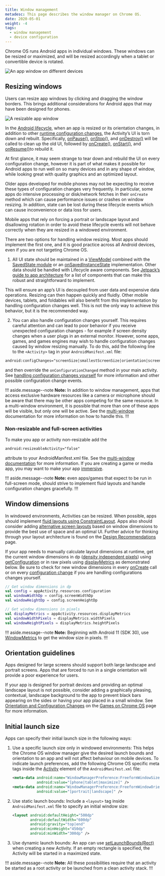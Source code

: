 ```yaml
---
title: Window management
metadesc: This page describes the window manager on Chrome OS.
date: 2020-05-01
weight: -4
tags:
  - window management
  - device configuration
---
```


Chrome OS runs Android apps in individual windows. These windows can be resized or maximized, and will be resized accordingly when a tablet or convertible device is rotated.

![An app window on different devices](ix://android/window-management/fullscreen-and-windows.png)

## Resizing windows

Users can resize app windows by clicking and dragging the window borders. This brings additional considerations for Android apps that may have been designed for phones.

![A resizable app window](ix://android/window-management/resizable.png)

In the [Android lifecycle⁠](https://developer.android.com/guide/components/activities/activity-lifecycle), when an app is resized or its orientation changes, in addition to other [runtime configuration changes⁠](https://developer.android.com/guide/topics/resources/runtime-changes), the Activity’s UI is torn down and rebuilt. Specifically, [onPause()⁠](<https://developer.android.com/reference/android/app/Activity#onPause()>), [onStop()⁠](<https://developer.android.com/reference/android/app/Activity#onStop()>), and [onDestroy()⁠](<https://developer.android.com/reference/android/app/Activity#onDestroy()>) will be called to clean up the old UI, followed by [onCreate()⁠](<https://developer.android.com/reference/android/app/Activity#onCreate(android.os.Bundle)>), [onStart()⁠](<https://developer.android.com/reference/android/app/Activity#onStart()>), and [onResume()⁠](<https://developer.android.com/reference/android/app/Activity#onResume()>)to rebuild it.

At first glance, it may seem strange to tear down and rebuild the UI on every configuration change, however it is part of what makes it possible for Android apps to run well on so many devices and in any shape of window, while looking great with quality graphics and an optimized layout.

Older apps developed for mobile phones may not be expecting to receive these types of configuration changes very frequently. In particular, some apps do intensive processing or disk/network fetches in their `onCreate` method which can cause performance issues or crashes on window resizing. In addition, state can be lost during these lifecycle events which can cause inconvenience or data loss for users.

Mobile apps that rely on forcing a portrait or landscape layout and disallowing rotation in order to avoid these lifecycle events will not behave correctly when they are resized in a windowed environment.

There are two options for handling window resizing. Most apps should implement the first one, and it is good practice across all Android devices, even if you are not targeting Chrome OS.

1. All UI state should be maintained in a [ViewModel⁠](https://developer.android.com/topic/libraries/architecture/viewmodel) combined with the [SavedState module](https://developer.android.com/topic/libraries/architecture/viewmodel-savedstate) or an [onSavedInstanceState](<https://developer.android.com/reference/android/app/Activity#onSaveInstanceState(android.os.Bundle)>) implementation. Other data should be handled with Lifecycle aware components. See [Jetpack’s guide to app architecture⁠](https://developer.android.com/jetpack/guide) for a list of components that can make this robust and straightforward to implement.

This will ensure an app’s UI is decoupled from user data and expensive data operations. Resizing can then happen quickly and fluidly. Other mobile devices, tablets, and foldables will also benefit from this implementation by handling configuration changes well. This is not the only way to achieve this behavior, but it is the recommended way.

2. You can also handle configuration changes yourself. This requires careful attention and can lead to poor behavior if you receive unexpected configuration changes - for example if screen density changes when a user plugs in an external monitor. However, some apps, games, and games engines may wish to handle configuration changes caused by window resizing manually. To do this, add the following line to the `<Activity>` tag in your `AndroidManifest.xml` file:

```xml {title=AndroidManifest.xml}
android:configChanges="screenSize|smallestScreenSize|orientation|screenLayout"
```

and then override the `onConfigurationChanged` method in your main activity. See [handling configuration changes yourself](https://developer.android.com/guide/topics/resources/runtime-changes#HandlingTheChange) for more information and other possible configuration change events.

!!! aside.message--note
**Note:** In addition to window management, apps that access exclusive hardware resources like a camera or microphone should be aware that there may be other apps competing for the same resource. In a multi-window environment, it is possible that more than one of these apps will be visible, but only one will be active. See the [multi-window⁠](https://developer.android.com/guide/topics/ui/multi-window) documentation for more information on how to handle this.
!!!

### Non-resizable and full-screen activities

To make you app or activity non-resizable add the

```xml
android:resizeableActivity="false"
```

attribute to your AndroidManifest.xml file. See the [multi-window documentation](https://developer.android.com/guide/topics/ui/multi-window) for more information. If you are creating a game or media app, you may want to make your app [immersive](https://developer.android.com/training/system-ui/immersive).

!!! aside.message--note
**Note:** even apps/games that expect to be run in full-screen mode, should strive to implement fluid layouts and handle configuration changes gracefully.
!!!

## Window dimensions

In windowed environments, Activities can be resized. When possible, apps should implement [fluid layouts ⁠using ConstraintLayout⁠](https://developer.android.com/training/multiscreen/screensizes#flexible-layout). Apps also should consider adding [alternative screen layouts⁠](https://developer.android.com/training/multiscreen/screensizes#alternative-layouts) based on window dimensions to provide the best use of space and an optimal UI. Further advice for thinking through your layout architecture is found on the [Design Recommendations](/{{locale.code}}/android/design) page.

If your app needs to manually calculate layout dimensions at runtime, get the current window dimensions in dp ([density independent pixels](https://developer.android.com/training/multiscreen/screendensities#TaskUseDP)) using [getConfiguration](<https://developer.android.com/reference/android/content/res/Resources#getConfiguration()>) or in raw pixels using [displayMetrics](https://developer.android.com/reference/android/util/DisplayMetrics) as demonstrated below. Be sure to check for new window dimensions in every [onCreate⁠](<https://developer.android.com/reference/android/app/Activity#onCreate(android.os.Bundle)>) call or on every [configuration change⁠](https://developer.android.com/guide/topics/resources/runtime-changes) if you are handling configurations changes yourself.

```kotlin
// Get window dimensions in dp
val config = appActivity.resources.configuration
val windowWidthDp = config.screenWidthDp
val windowHeightDp = config.screenHeightDp

// Get window dimensions in pixels
val displayMetrics = appActivity.resources.displayMetrics
val windowWidthPixels = displayMetrics.widthPixels
val windowHeightPixels = displayMetrics.heightPixels
```

!!! aside.message--note
**Note:** Beginning with Android 11 (SDK 30), use [WindowMetrics](https://developer.android.com/reference/kotlin/android/view/WindowMetrics?hl=en) to get the window size in pixels.
!!!

## Orientation guidelines

Apps designed for large screens should support both large landscape and portrait screens. Apps that are forced to run in a single orientation will provide a poor experience for users.

If your app is designed for portrait devices and providing an optimal landscape layout is not possible, consider adding a graphically pleasing, contextual, landscape background to the app to prevent black bars appearing on the sides or having your app placed in a small window. See [Orientation and Configuration Changes](/{{locale.code}}/games/optimizing-games-windowing#orientation-and-configuration-changes) on the [Games on Chrome OS](/{{locale.code}}/games/) page for more information.

## Initial launch size

Apps can specify their initial launch size in the following ways:

1. Use a specific launch size only in windowed environments: This helps the Chrome OS window manager give the desired launch bounds and orientation to an app and will not affect behaviour on mobile devices. To indicate launch preferences, add the following Chrome OS specific meta tags inside the [Activity⁠](https://developer.android.com/guide/topics/manifest/activity-element.html) element of the `AndroidManifest.xml` file:

   ```xml {title=AndroidManifest.xml}
   <meta-data android:name="WindowManagerPreference:FreeformWindowSize"
              android:value="[phone|tablet|maximize]" />
   <meta-data android:name="WindowManagerPreference:FreeformWindowOrientation"
              android:value="[portrait|landscape]" />
   ```

2. Use static launch bounds: Include a `<layout>` tag inside `AndroidManifest.xml` file to specify an initial window size:

   ```xml {title=AndroidManifest.xml}
   <layout android:defaultHeight="500dp"
           android:defaultWidth="600dp"
           android:gravity="top|end"
           android:minHeight="450dp"
           android:minWidth="300dp" />
   ```

3. Use dynamic launch bounds: An app can use [setLaunchBounds(Rect)⁠](<https://developer.android.com/reference/android/app/ActivityOptions#setLaunchBounds(android.graphics.Rect)>) when creating a new Activity. If an empty rectangle is specified, the Activity will be started in a maximized state.

!!! aside.message--note
**Note:** All these possibilities require that an activity be started as a root activity or be launched from a clean activity stack.
!!!
